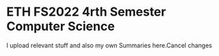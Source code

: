 ﻿# ETH FS2022 4rth Semester Computer Science

I upload relevant stuff and also my own Summaries here.Cancel changes
